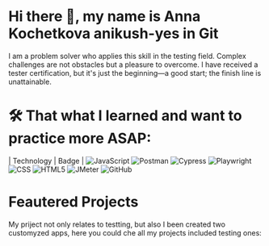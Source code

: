 # Hi there 👋, my name is Anna Kochetkova anikush-yes in Git

I am a problem solver who applies this skill in the testing field. Complex challenges are not obstacles but a pleasure to overcome. I have received a tester certification, but it's just the beginning—a good start; the finish line is unattainable.

<!--
**anikush-yes/anikush-yes** is a ✨ _special_ ✨ repository because its `README.md` (this file) appears on your GitHub profile.

🔭 I’m currently looking for a junior QA tester position, which would be a great starting point for me 😊.
🌱 I’m currently learning everything related to QA, prioritizing Selenium.
🤔 I’m looking for guidance in the QA world.
💬 Ask me about anything!
📫 How to reach me: anikush@hotmail.com
😄 Quote I live by: "No one knows everything." – James Bach
⚡ Fun fact: Give me something to test, and I will— even a teapot 🫖!
-->

# 🛠️ That what I learned and want to practice more ASAP:

| Technology   | Badge |
![JavaScript](https://img.shields.io/badge/JavaScript-F7DF1E?logo=javascript&logoColor=black&style=for-the-badge) 
![Postman](https://img.shields.io/badge/Postman-FF6C37?logo=postman&logoColor=white&style=for-the-badge) 
![Cypress](https://img.shields.io/badge/Cypress-17202C?logo=cypress&logoColor=white&style=for-the-badge) 
![Playwright](https://img.shields.io/badge/Playwright-ffffff?logo=playwright&logoColor=black&style=for-the-badge) 
![CSS](https://img.shields.io/badge/CSS-1572B6?logo=css3&logoColor=white&style=for-the-badge) 
![HTML5](https://img.shields.io/badge/HTML5-E34F26?logo=html5&logoColor=white&style=for-the-badge) 
![JMeter](https://img.shields.io/badge/JMeter-000000?logo=apachejmeter&logoColor=white&style=for-the-badge) 
![GitHub](https://img.shields.io/badge/GitHub-181717?logo=github&logoColor=white&style=for-the-badge)

# Feautered Projects
My priject not only relates to testting, but also I been created two customyzed apps, here you could che all my projects included testing ones:






